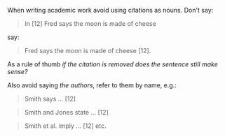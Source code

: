 When writing academic work avoid using citations as nouns.  Don't say:

> In [12] Fred says the moon is made of cheese

say:

> Fred says the moon is made of cheese [12].

As a rule of thumb *if the citation is removed does the sentence still
make sense?*

Also avoid saying *the authors*, refer to them by name, e.g.:

> Smith says ... [12]

> Smith and Jones state ... [12]

> Smith et al. imply ... [12] etc.
